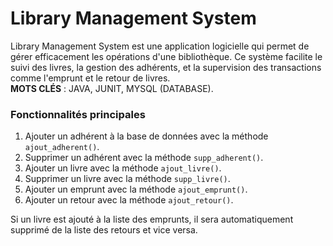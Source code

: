 # Library Management System

Library Management System est une application logicielle qui permet de gérer efficacement les opérations d'une bibliothèque. Ce système facilite le suivi des livres, la gestion des adhérents, et la supervision des transactions comme l'emprunt et le retour de livres.  
**MOTS CLÉS** : JAVA, JUNIT, MYSQL (DATABASE).

### Fonctionnalités principales
1) Ajouter un adhérent à la base de données avec la méthode `ajout_adherent()`.  
2) Supprimer un adhérent avec la méthode `supp_adherent()`.  
3) Ajouter un livre avec la méthode `ajout_livre()`.  
4) Supprimer un livre avec la méthode `supp_livre()`.  
5) Ajouter un emprunt avec la méthode `ajout_emprunt()`.  
6) Ajouter un retour avec la méthode `ajout_retour()`.

Si un livre est ajouté à la liste des emprunts, il sera automatiquement supprimé de la liste des retours et vice versa.


